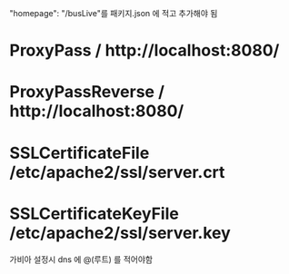 "homepage": "/busLive"를 패키지.json 에 적고 추가해야 됨

# ProxyPass / http://localhost:8080/

# ProxyPassReverse / http://localhost:8080/

# SSLCertificateFile /etc/apache2/ssl/server.crt

# SSLCertificateKeyFile /etc/apache2/ssl/server.key

가비아 설정시 dns 에 @(루트) 를 적어야함
